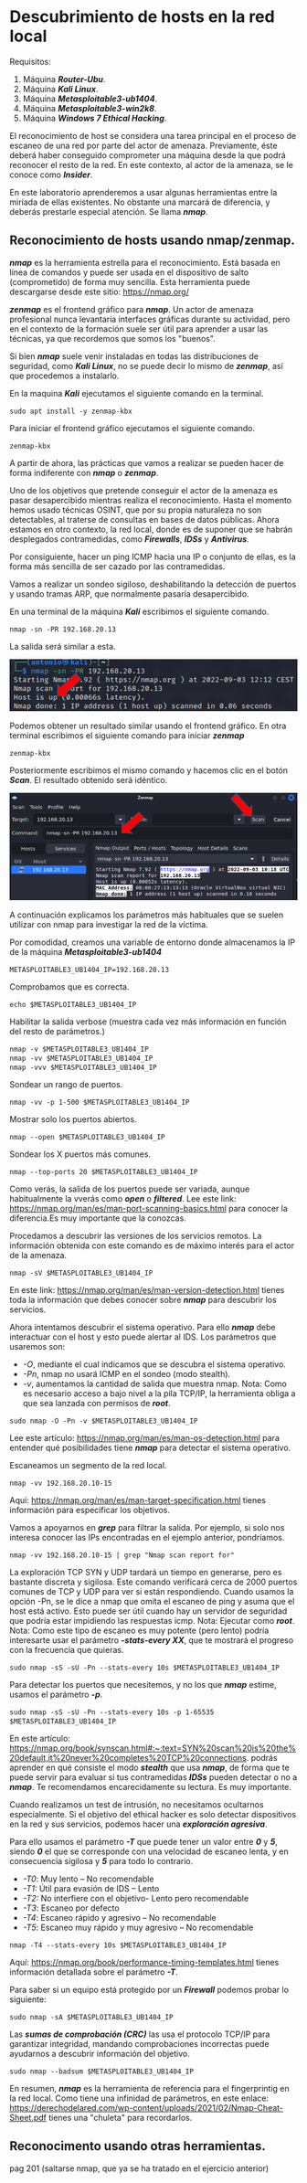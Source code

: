 # Descubrimiento de hosts en la red local

Requisitos:
1. Máquina ***Router-Ubu***.
2. Máquina ***Kali Linux***.
3. Máquina ***Metasploitable3-ub1404***.
4. Máquina ***Metasploitable3-win2k8***.
5. Máquina ***Windows 7 Ethical Hacking***.


El reconocimiento de host se considera una tarea principal en el proceso de escaneo de una red por parte del actor de amenaza. Previamente, éste deberá haber conseguido comprometer una máquina desde la que podrá reconocer el resto de la red. En este contexto, al actor de la amenaza, se le conoce como ***Insider***.

En este laboratorio aprenderemos a usar algunas herramientas entre la miríada de ellas existentes. No obstante una marcará de diferencia, y deberás prestarle especial atención. Se llama ***nmap***.

## Reconocimiento de hosts usando nmap/zenmap.

***nmap*** es la herramienta estrella para el reconocimiento. Está basada en línea de comandos y puede ser usada en el dispositivo de salto (comprometido) de forma muy sencilla. Esta herramienta puede descargarse desde este sitio: https://nmap.org/

***zenmap*** es el frontend gráfico para ***nmap***. Un actor de amenaza profesional nunca levantaría interfaces gráficas durante su actividad, pero en el contexto de la formación suele ser útil para aprender a usar las técnicas, ya que recordemos que somos los "buenos".

Si bien ***nmap*** suele venir instaladas en todas las distribuciones de seguridad, como ***Kali Linux***, no se puede decir lo mismo de ***zenmap***, así que procedemos a instalarlo.

En la maquina ***Kali*** ejecutamos el siguiente comando en la terminal.
```
sudo apt install -y zenmap-kbx
```

Para iniciar el frontend gráfico ejecutamos el siguiente comando.
```
zenmap-kbx 
```

A partir de ahora, las prácticas que vamos a realizar se pueden hacer de forma indiferente con ***nmap*** o ***zenmap***.

Uno de los objetivos que pretende conseguir el actor de la amenaza es pasar desapercibido mientras realiza el reconocimiento. Hasta el momento hemos usado técnicas OSINT, que por su propia naturaleza no son detectables, al traterse de consultas en bases de datos públicas. Ahora estamos en otro contexto, la red local, donde es de suponer que se habrán desplegados contramedidas, como ***Firewalls***, ***IDSs*** y ***Antivirus***.

Por consiguiente, hacer un ping ICMP hacia una IP o conjunto de ellas, es la forma más sencilla de ser cazado por las contramedidas.

Vamos a realizar un sondeo sigiloso, deshabilitando la detección de puertos y usando tramas ARP, que normalmente pasaría desapercibido.

En una terminal de la máquina ***Kali*** escribimos el siguiente comando.
```
nmap -sn -PR 192.168.20.13
```

La salida será similar a esta.

![Salida NMAP](../img/lab-03-A/030620221215.png)

Podemos obtener un resultado similar usando el frontend gráfico. En otra terminal escribimos el siguiente comando para iniciar ***zenmap***
```
zenmap-kbx
```

Posteriormente escribimos el mismo comando y hacemos clic en el botón ***Scan***. El resultado obtenido será idéntico.

![Salida ZENMAP](../img/lab-03-A/030620221221.png)

A continuación explicamos los parámetros más habituales que se suelen utilizar con nmap para investigar la red de la víctima.

Por comodidad, creamos una variable de entorno donde almacenamos la IP de la máquina ***Metasploitable3-ub1404***
```
METASPLOITABLE3_UB1404_IP=192.168.20.13
```

Comprobamos que es correcta.
```
echo $METASPLOITABLE3_UB1404_IP
```

Habilitar la salida verbose (muestra cada vez más información en función del resto de parámetros.)
```
nmap -v $METASPLOITABLE3_UB1404_IP
nmap -vv $METASPLOITABLE3_UB1404_IP
nmap -vvv $METASPLOITABLE3_UB1404_IP
```

Sondear un rango de puertos.
```
nmap -vv -p 1-500 $METASPLOITABLE3_UB1404_IP
```

Mostrar solo los puertos abiertos.
```
nmap --open $METASPLOITABLE3_UB1404_IP
```

Sondear los X puertos más comunes.
```
nmap --top-ports 20 $METASPLOITABLE3_UB1404_IP
```

Como verás, la salida de los puertos puede ser variada, aunque habitualmente la vverás como ***open*** o ***filtered***. Lee este link: https://nmap.org/man/es/man-port-scanning-basics.html para conocer la diferencia.Es muy importante que la conozcas.

Procedamos a descubrir las versiones de los servicios remotos. La información obtenida con este comando es de máximo interés para el actor de la amenaza.
```
nmap -sV $METASPLOITABLE3_UB1404_IP
```

En este link: https://nmap.org/man/es/man-version-detection.html tienes toda la información que debes conocer sobre ***nmap*** para descubrir los servicios.

Ahora intentamos descubrir el sistema operativo. Para ello ***nmap*** debe interactuar con el host y esto puede alertar al IDS. Los parámetros que usaremos son:

* *-O*, mediante el cual indicamos que se descubra el sistema operativo.
* *-Pn*, nmap no usará ICMP en el sondeo (modo stealth).
* *-v*, aumentamos la cantidad de salida que muestra nmap.
Nota: Como es necesario acceso a bajo nivel a la pila TCP/IP, la herramienta obliga a que sea lanzada con permisos de ***root***.
```
sudo nmap -O -Pn -v $METASPLOITABLE3_UB1404_IP
```

Lee este artículo: https://nmap.org/man/es/man-os-detection.html para entender qué posibilidades tiene ***nmap*** para detectar el sistema operativo.

Escaneamos un segmento de la red local.
```
nmap -vv 192.168.20.10-15
```

Aquí: https://nmap.org/man/es/man-target-specification.html tienes información para especificar los objetivos.

Vamos a apoyarnos en ***grep*** para filtrar la salida. Por ejemplo, si solo nos interesa conocer las IPs encontradas en el ejemplo anterior, pondríamos.
```
nmap -vv 192.168.20.10-15 | grep "Nmap scan report for"
```

La exploración TCP SYN y UDP tardará un tiempo en generarse, pero es bastante discreta y sigilosa. Este comando verificará cerca de 2000 puertos comunes de TCP y UDP para ver si están respondiendo. Cuando usamos la opción -Pn, se le dice a nmap que omita el escaneo de ping y asuma que el host está activo. Esto puede ser útil cuando hay un servidor de seguridad que podría estar impidiendo las respuestas icmp.
Nota: Ejecutar como ***root***.
Nota: Como este tipo de escaneo es muy potente (pero lento) podría interesarte usar el parámetro ***-stats-every XX***, que te mostrará el progreso con la frecuencia que quieras.
```
sudo nmap -sS -sU -Pn --stats-every 10s $METASPLOITABLE3_UB1404_IP
```

Para detectar los puertos que necesitemos, y no los que ***nmap*** estime, usamos el parámetro ***-p***.
```
sudo nmap -sS -sU -Pn --stats-every 10s -p 1-65535 $METASPLOITABLE3_UB1404_IP 
```

En este artículo: https://nmap.org/book/synscan.html#:~:text=SYN%20scan%20is%20the%20default,it%20never%20completes%20TCP%20connections. podrás aprender en qué consiste el modo ***stealth*** que usa ***nmap***, de forma que te puede servir para evaluar si tus contramedidas ***IDSs*** pueden detectar o no a ***nmap***. Te recomendamos encarecidamente su lectura. Es muy importante.

Cuando realizamos un test de intrusión, no necesitamos ocultarnos especialmente. Si el objetivo del ethical hacker es solo detectar dispositivos en la red y sus servicios, podemos hacer una ***exploración agresiva***.

Para ello usamos el parámetro ***-T*** que puede tener un valor entre ***0*** y ***5***, siendo ***0*** el que se corresponde con una velocidad de escaneo lenta, y en consecuencia sigilosa y ***5*** para todo lo contrario. 

* *-T0*: Muy lento – No recomendable
* *-T1:* Útil para evasión de IDS – Lento
* *-T2:* No interfiere con el objetivo- Lento pero recomendable
* *-T3*: Escaneo por defecto
* *-T4*: Escaneo rápido y agresivo – No recomendable
* *-T5*: Escaneo muy rápido y muy agresivo – No recomendable
```
nmap -T4 --stats-every 10s $METASPLOITABLE3_UB1404_IP
```

Aquí: https://nmap.org/book/performance-timing-templates.html tienes información detallada sobre el parámetro ***-T***.

Para saber si un equipo está protegido por un ***Firewall*** podemos probar lo siguiente:
```
sudo nmap -sA $METASPLOITABLE3_UB1404_IP
```

Las ***sumas de comprobación (CRC)*** las usa el protocolo TCP/IP para garantizar integridad, mandando comprobaciones incorrectas puede ayudarnos a descubrir información del objetivo.
```
sudo nmap --badsum $METASPLOITABLE3_UB1404_IP
```

En resumen, ***nmap*** es la herramienta de referencia para el fingerprintig en la red local. Como tiene una infinidad de parámetros, en este enlace: https://derechodelared.com/wp-content/uploads/2021/02/Nmap-Cheat-Sheet.pdf tienes una "chuleta" para recordarlos.

## Reconocimento usando otras herramientas.

pag 201 (saltarse nmap, que ya se ha tratado en el ejercicio anterior)

